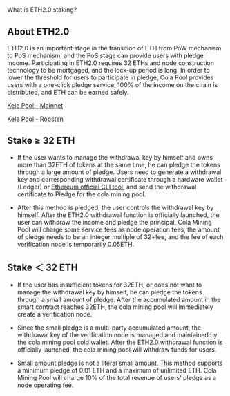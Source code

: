 # 
What is ETH2.0 staking?

## About ETH2.0

ETH2.0 is an important stage in the transition of ETH from PoW mechanism to PoS mechanism, and the PoS stage can provide users with pledge income. Participating in ETH2.0 requires 32 ETHs and node construction technology to be mortgaged, and the lock-up period is long. In order to lower the threshold for users to participate in pledge, Cola Pool provides users with a one-click pledge service, 100% of the income on the chain is distributed, and ETH can be earned safely.

[Kele Pool - Mainnet](https://kelepool.com/pos/eth/mining)

[Kele Pool - Ropsten](https://test-www.kelepool.com/pos/eth/mining)

## Stake ≥ 32 ETH

- If the user wants to manage the withdrawal key by himself and owns more than 32ETH of tokens at the same time, he can pledge the tokens through a large amount of pledge. Users need to generate a withdrawal key and corresponding withdrawal certificate through a hardware wallet (Ledger) or [Ethereum official CLI tool](https://github.com/ethereum/staking-deposit-cli), and send the withdrawal certificate to Pledge for the cola mining pool.

- After this method is pledged, the user controls the withdrawal key by himself. After the ETH2.0 withdrawal function is officially launched, the user can withdraw the income and pledge the principal. Cola Mining Pool will charge some service fees as node operation fees, the amount of pledge needs to be an integer multiple of 32+fee, and the fee of each verification node is temporarily 0.05ETH.

## Stake ＜ 32 ETH

- If the user has insufficient tokens for 32ETH, or does not want to manage the withdrawal key by himself, he can pledge the tokens through a small amount of pledge. After the accumulated amount in the smart contract reaches 32ETH, the cola mining pool will immediately create a verification node.

- Since the small pledge is a multi-party accumulated amount, the withdrawal key of the verification node is managed and maintained by the cola mining pool cold wallet. After the ETH2.0 withdrawal function is officially launched, the cola mining pool will withdraw funds for users.

- Small amount pledge is not a literal small amount. This method supports a minimum pledge of 0.01 ETH and a maximum of unlimited ETH. Cola Mining Pool will charge 10% of the total revenue of users' pledge as a node operating fee.
